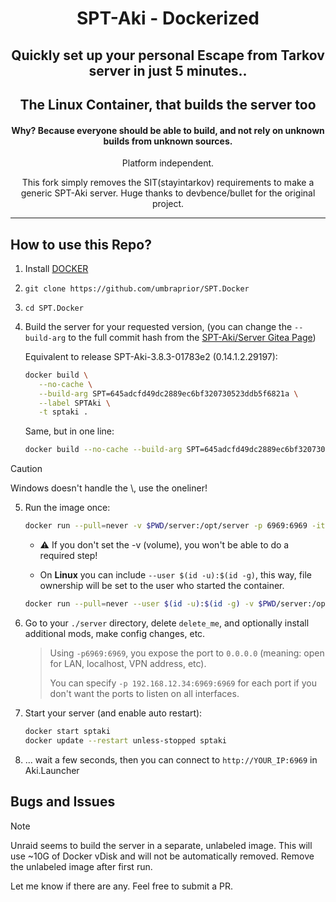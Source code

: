 <div align=center style="text-align: center;">
<h1>SPT-Aki - Dockerized</h1>
<h2>Quickly set up your personal Escape from Tarkov server in just 5 minutes..</h2>
<h2>The Linux Container, that builds the server too</h2>
<h4>Why? Because everyone should be able to build, and not rely on unknown builds from unknown sources.</h3>

Platform independent.

This fork simply removes the SIT(stayintarkov) requirements to make a generic SPT-Aki server. Huge thanks to devbence/bullet for the original project.
</div>

---

## How to use this Repo?

1. Install [DOCKER](https://docs.docker.com/engine/install/)
2. `git clone https://github.com/umbraprior/SPT.Docker`
3. `cd SPT.Docker`
4. Build the server for your requested version, (you can change the `--build-arg` to the full commit hash from the [SPT-Aki/Server Gitea Page](https://dev.sp-tarkov.com/SPT-AKI/Server))

   Equivalent to release SPT-Aki-3.8.3-01783e2 (0.14.1.2.29197):
   ```bash
   docker build \
      --no-cache \
      --build-arg SPT=645adcfd49dc2889ec6bf320730523ddb5f6821a \
      --label SPTAki \
      -t sptaki .
   ```
   Same, but in one line:
   ```bash
   docker build --no-cache --build-arg SPT=645adcfd49dc2889ec6bf320730523ddb5f6821a --label SPTAki -t sptaki .
   ```

> [!CAUTION]
> Windows doesn't handle the \\, use the oneliner!

5. Run the image once:
   ```bash
   docker run --pull=never -v $PWD/server:/opt/server -p 6969:6969 -it --name sptaki sptaki
   ```
   
   - ⚠️ If you don't set the -v (volume), you won't be able to do a required step!

   - On **Linux** you can include `--user $(id -u):$(id -g)`, this way, file ownership will be set to the user who started the container.

   ```bash
   docker run --pull=never --user $(id -u):$(id -g) -v $PWD/server:/opt/server -p 6969:6969 -it --name sptaki sptaki
   ```

6. Go to your `./server` directory, delete `delete_me`, and optionally install additional mods, make config changes, etc.
    > Using `-p6969:6969`, you expose the port to `0.0.0.0` (meaning: open for LAN, localhost, VPN address, etc).
    > 
    > You can specify `-p 192.168.12.34:6969:6969` for each port if you don't want the ports to listen on all interfaces. 
   
7. Start your server (and enable auto restart):
   ```bash
   docker start sptaki
   docker update --restart unless-stopped sptaki
   ```
8. ... wait a few seconds, then you can connect to `http://YOUR_IP:6969` in Aki.Launcher

## Bugs and Issues
> [!NOTE]
> Unraid seems to build the server in a separate, unlabeled image. This will use ~10G of Docker vDisk and will not be automatically removed. Remove the unlabeled image after first run.

Let me know if there are any. Feel free to submit a PR.
